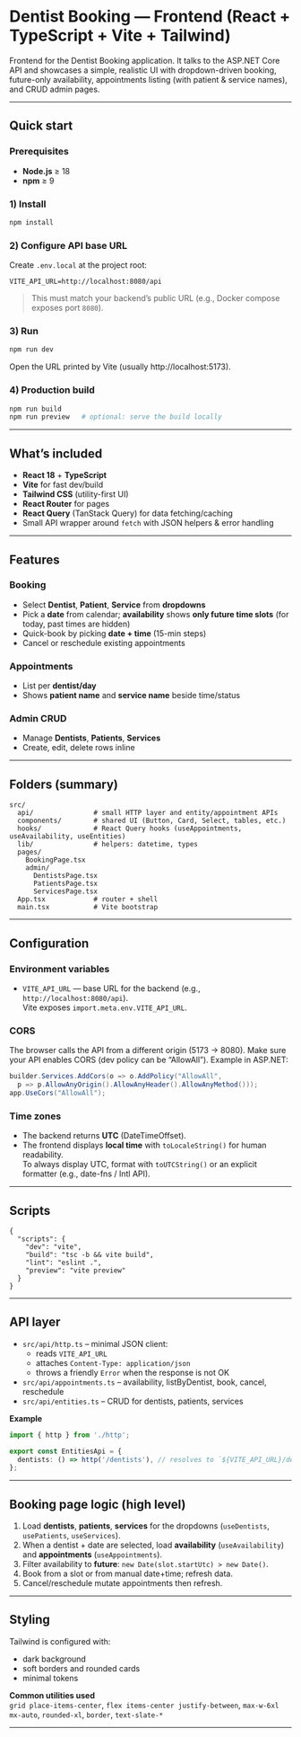 
# Dentist Booking — Frontend (React + TypeScript + Vite + Tailwind)

Frontend for the Dentist Booking application. It talks to the ASP.NET Core API and showcases a simple, realistic UI with dropdown-driven booking, future-only availability, appointments listing (with patient & service names), and CRUD admin pages.

---

## Quick start

### Prerequisites
- **Node.js** ≥ 18
- **npm** ≥ 9

### 1) Install
```bash
npm install
```

### 2) Configure API base URL
Create `.env.local` at the project root:
```
VITE_API_URL=http://localhost:8080/api
```
> This must match your backend’s public URL (e.g., Docker compose exposes port `8080`).

### 3) Run
```bash
npm run dev
```
Open the URL printed by Vite (usually http://localhost:5173).

### 4) Production build
```bash
npm run build
npm run preview   # optional: serve the build locally
```

---

## What’s included

- **React 18** + **TypeScript**
- **Vite** for fast dev/build
- **Tailwind CSS** (utility-first UI)
- **React Router** for pages
- **React Query** (TanStack Query) for data fetching/caching
- Small API wrapper around `fetch` with JSON helpers & error handling

---

## Features

### Booking
- Select **Dentist**, **Patient**, **Service** from **dropdowns**
- Pick a **date** from calendar; **availability** shows **only future time slots** (for today, past times are hidden)
- Quick-book by picking **date + time** (15-min steps)
- Cancel or reschedule existing appointments

### Appointments
- List per **dentist/day**
- Shows **patient name** and **service name** beside time/status

### Admin CRUD
- Manage **Dentists**, **Patients**, **Services**
- Create, edit, delete rows inline

---

## Folders (summary)

```
src/
  api/               # small HTTP layer and entity/appointment APIs
  components/        # shared UI (Button, Card, Select, tables, etc.)
  hooks/             # React Query hooks (useAppointments, useAvailability, useEntities)
  lib/               # helpers: datetime, types
  pages/
    BookingPage.tsx
    admin/
      DentistsPage.tsx
      PatientsPage.tsx
      ServicesPage.tsx
  App.tsx            # router + shell
  main.tsx           # Vite bootstrap
```

---

## Configuration

### Environment variables
- `VITE_API_URL` — base URL for the backend (e.g., `http://localhost:8080/api`).  
  Vite exposes `import.meta.env.VITE_API_URL`.

### CORS
The browser calls the API from a different origin (5173 → 8080). Make sure your API enables CORS (dev policy can be “AllowAll”). Example in ASP.NET:
```csharp
builder.Services.AddCors(o => o.AddPolicy("AllowAll",
  p => p.AllowAnyOrigin().AllowAnyHeader().AllowAnyMethod()));
app.UseCors("AllowAll");
```

### Time zones
- The backend returns **UTC** (DateTimeOffset).  
- The frontend displays **local time** with `toLocaleString()` for human readability.  
To always display UTC, format with `toUTCString()` or an explicit formatter (e.g., date-fns / Intl API).

---

## Scripts

```jsonc
{
  "scripts": {
    "dev": "vite",
    "build": "tsc -b && vite build",
    "lint": "eslint .",
    "preview": "vite preview"
  }
}
```

---

## API layer

- `src/api/http.ts` – minimal JSON client:
  - reads `VITE_API_URL`
  - attaches `Content-Type: application/json`
  - throws a friendly `Error` when the response is not OK
- `src/api/appointments.ts` – availability, listByDentist, book, cancel, reschedule
- `src/api/entities.ts` – CRUD for dentists, patients, services

**Example**
```ts
import { http } from './http';

export const EntitiesApi = {
  dentists: () => http('/dentists'), // resolves to `${VITE_API_URL}/dentists`
};
```

---

## Booking page logic (high level)

1. Load **dentists**, **patients**, **services** for the dropdowns (`useDentists`, `usePatients`, `useServices`).
2. When a dentist + date are selected, load **availability** (`useAvailability`) and **appointments** (`useAppointments`).
3. Filter availability to **future**: `new Date(slot.startUtc) > new Date()`.
4. Book from a slot or from manual date+time; refresh data.
5. Cancel/reschedule mutate appointments then refresh.

---

## Styling

Tailwind is configured with:
- dark background
- soft borders and rounded cards
- minimal tokens

**Common utilities used**  
`grid place-items-center`, `flex items-center justify-between`, `max-w-6xl mx-auto`, `rounded-xl`, `border`, `text-slate-*`

---